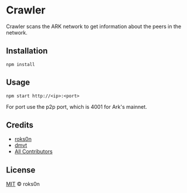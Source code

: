 # Crawler

Crawler scans the ARK network to get information about the peers in the network.

## Installation

`npm install`

## Usage

`npm start http://<ip>:<port>`

For port use the p2p port, which is 4001 for Ark's mainnet.

## Credits

- [roks0n](https://github.com/roks0n)
- [dmvt](https://github.com/dmvt)
- [All Contributors](../../../../contributors)

## License

[MIT](LICENSE) © roks0n
